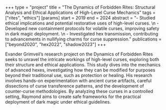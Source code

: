 +++
type = "project"
title = "The Dynamics of Forbidden Rites: Structural Analysis and Ethical Applications of High-Level Curse Mechanics"
tags = ["rites", "ethics"]
[params]
    start = 2019
    end = 2024
    abstract = "- Studied ethical implications and potential restorative uses of high-level curses. \n - Developed new containment protocols for volatile curses, improving safety in dark magic deployment. \n - Investigated hex transmission, contributing to advancements in nullifying charms for curse suppression."
    publications = ["beyond2020", "hex2022", "shadow2023"]
+++

Evander Grimveil’s research project on the Dynamics of Forbidden Rites seeks to unravel the intricate workings of high-level curses, exploring both their structure and ethical applications. This study dives into the mechanics of advanced hexes, investigating how they can be modified for purposes beyond their traditional use, such as protection or healing. His research involves hands-on experimentation with ancient curse artifacts, careful dissections of curse transference patterns, and the development of counter-curse methodologies. By analyzing these curses in a controlled setting, Raymond aims to create safe frameworks for the practical deployment of dark magic under ethical guidelines.